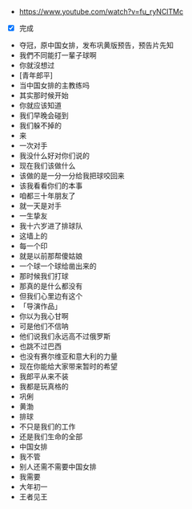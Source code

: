 - https://www.youtube.com/watch?v=fu_ryNClTMc
- [x] 完成
- 夺冠，原中国女排，发布巩黄版预告，预告片先知
- 我們不同能打一輩子球啊
- 你就沒想过
- [青年郎平]
- 当中国女排的主教练吗
- 其实那时候开始
- 你就应该知道
- 我们早晚会碰到
- 我们躲不掉的
- 来
- 一次对手
- 我没什么好对你们说的
- 现在我们该做什么
- 该做的是一分一分给我把球咬回来
- 该我看看你们的本事
- 咱都三十年朋友了
- 就一天是对手
- 一生挚友
- 我十六岁进了排球队
- 这墙上的
- 每一个印
- 就是以前那帮傻姑娘
- 一个球一个球给凿出来的
- 那时候我们打球
- 那真的是什么都没有
- 但我们心里边有这个
- 「导演作品」
- 你以为我心甘啊
- 可是他们不信呐
- 他们说我们永远高不过俄罗斯
- 也跳不过巴西
- 也没有赛尔维亚和意大利的力量
- 现在你能给大家带来暂时的希望
- 我郎平从来不装
- 我都是玩真格的
- 巩俐
- 黄渤
- 排球
- 不只是我们的工作
- 还是我们生命的全部
- 中国女排
- 我不管
- 别人还需不需要中国女排
- 我需要
- 大年初一
- 王者见王
